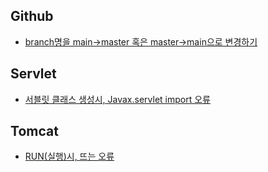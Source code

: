 ## Github
- [branch명을 main→master 혹은 master→main으로 변경하기](https://github.com/Jinuk93/TIL/blob/master/ETC/error/Github/branch%EB%AA%85%EC%9D%84%20main%E2%86%92master%20%ED%98%B9%EC%9D%80%20master%E2%86%92main%EC%9C%BC%EB%A1%9C%20%EB%B3%80%EA%B2%BD%ED%95%98%EA%B8%B0.md)


## Servlet
- [서블릿 클래스 생성시, Javax.servlet import 오류](https://github.com/Jinuk93/TIL/blob/master/ETC/error/Servlet/%EC%84%9C%EB%B8%94%EB%A6%BF%20%ED%81%B4%EB%9E%98%EC%8A%A4%20%EC%83%9D%EC%84%B1%EC%8B%9C%2C%20Javax.servlet%20import%20%EC%98%A4%EB%A5%98.md)

## Tomcat
- [RUN(실행)시, 뜨는 오류](https://github.com/Jinuk93/TIL/blob/master/ETC/error/Tomcat/%EC%8B%A4%ED%96%89%20%EC%8B%9C%2C%20%EB%9C%A8%EB%8A%94%20%EC%98%A4%EB%A5%98%ED%99%94%EB%A9%B4.md)
